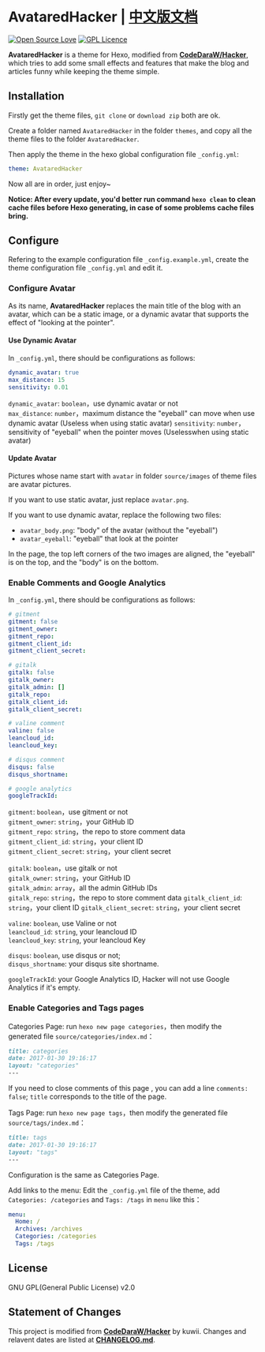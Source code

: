 # AvataredHacker | [中文版文档](/README_zh-CN.md)
[![Open Source Love](https://badges.frapsoft.com/os/v1/open-source.svg?v=103)](https://github.com/ellerbrock/open-source-badge/)  [![GPL Licence](https://badges.frapsoft.com/os/gpl/gpl.svg?v=103)](https://opensource.org/licenses/GPL-2.0)  

**AvataredHacker** is a theme for Hexo, modified from [**CodeDaraW/Hacker**](https://github.com/CodeDaraW/Hacker), which tries to add some small effects and features that make the blog and articles funny while keeping the theme simple.

## Installation

Firstly get the theme files, `git clone` or `download zip` both are ok.  

Create a folder named `AvataredHacker` in the folder `themes`, and copy all the theme files to the folder `AvataredHacker`.  

Then apply the theme in the hexo global configuration file `_config.yml`:

```yaml
theme: AvataredHacker
```
Now all are in order, just enjoy~

__Notice: After every update, you'd better run command `hexo clean` to clean cache files before Hexo generating, in case of some problems cache files bring.__


## Configure

Refering to the example configuration file `_config.example.yml`, 
create the theme configuration file `_config.yml` and edit it.

### Configure Avatar

As its name, **AvataredHacker** replaces the main title of the blog with an avatar, which can be a static image, or a dynamic avatar that supports the effect of "looking at the pointer".

#### Use Dynamic Avatar

In `_config.yml`, there should be configurations as follows:

```yaml
dynamic_avatar: true
max_distance: 15
sensitivity: 0.01
```

`dynamic_avatar`: `boolean`，use dynamic avatar or not  
`max_distance`: `number`，maximum distance the "eyeball" can move when use dynamic avatar (Useless when using static avatar)
`sensitivity`: `number`，sensitivity of "eyeball" when the pointer moves (Uselesswhen using static avatar)

#### Update Avatar

Pictures whose name start with `avatar` in folder `source/images` of theme files are avatar pictures. 

If you want to use static avatar, just replace `avatar.png`.

If you want to use dynamic avatar, replace the following two files:

* `avatar_body.png`: "body" of the avatar (without the "eyeball")
* `avatar_eyeball`: "eyeball" that look at the pointer

In the page, the top left corners of the two images are aligned, the "eyeball" is on the top, and the "body" is on the bottom.

### Enable Comments and Google Analytics

In `_config.yml`, there should be configurations as follows:

```yaml
# gitment
gitment: false
gitment_owner:
gitment_repo:
gitment_client_id:
gitment_client_secret:

# gitalk
gitalk: false
gitalk_owner:
gitalk_admin: []
gitalk_repo:
gitalk_client_id:
gitalk_client_secret:

# valine comment
valine: false
leancloud_id:
leancloud_key:

# disqus comment
disqus: false
disqus_shortname:

# google analytics
googleTrackId:
```

`gitment`: `boolean`，use gitment or not  
`gitment_owner`: `string`，your GitHub ID  
`gitment_repo`: `string`，the repo to store comment data  
`gitment_client_id`: `string`，your client ID  
`gitment_client_secret`: `string`，your client secret  

`gitalk`: `boolean`，use gitalk or not  
`gitalk_owner`: `string`，your GitHub ID  
`gitalk_admin`: `array`，all the admin GitHub IDs  
`gitalk_repo`: `string`，the repo to store comment data 
`gitalk_client_id`: `string`，your client ID 
`gitalk_client_secret`: `string`，your client secret  


`valine`: `boolean`, use Valine or not  
`leancloud_id`: `string`, your leancloud ID  
`leancloud_key`: `string`, your leancloud Key  

`disqus`: `boolean`, use disqus or not;  
`disqus_shortname`: your disqus site shortname.

`googleTrackId`: your Google Analytics ID, Hacker will not use Google Analytics if it's empty.

### Enable Categories and Tags pages
Categories Page: run `hexo new page categories`，then modify the generated file `source/categories/index.md`：
``` markdown
title: categories
date: 2017-01-30 19:16:17
layout: "categories"
---  
```
If you need to close comments of this page , you can add a line `comments: false`; `title` corresponds to the title of the page.

Tags Page: run `hexo new page tags`，then modify the generated file `source/tags/index.md`：
``` markdown
title: tags
date: 2017-01-30 19:16:17
layout: "tags"
---  
```
Configuration is the same as Categories Page.  

Add links to the menu: Edit the `_config.yml` file of the theme, add `Categories: /categories` and `Tags: /tags` in `menu` like this：
``` yml
menu:
  Home: /
  Archives: /archives
  Categories: /categories
  Tags: /tags
```

## License
GNU GPL(General Public License) v2.0

## Statement of Changes

This project is modified from [**CodeDaraW/Hacker**](https://github.com/CodeDaraW/Hacker) by kuwii. Changes and relavent dates are listed at [**CHANGELOG.md**](/README.md).